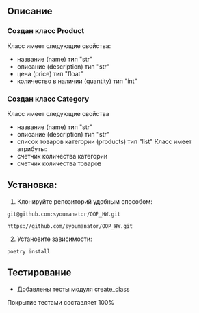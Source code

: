 ## Описание
### Создан класс Product
Класс имеет следующие свойства:
* название (name) тип "str"
* описание (description) тип "str"
* цена (price) тип "float"
* количество в наличии (quantity) тип "int"

### Создан класс Category
Класс имеет следующие свойства
* название (name) тип "str"
* описание (description) тип "str"
* список товаров категории (products) тип "list"
Класс имеет атрибуты:
* счетчик количества категории
* счетчик количества товаров

## Установка:

1. Клонируйте репозиторий удобным способом:
```
git@github.com:syoumanator/OOP_HW.git
```
```
https://github.com/syoumanator/OOP_HW.git
```

2. Установите зависимости:
```
poetry install
```


## Тестирование
* Добавлены тесты модуля create_class

Покрытие тестами составляет 100%

